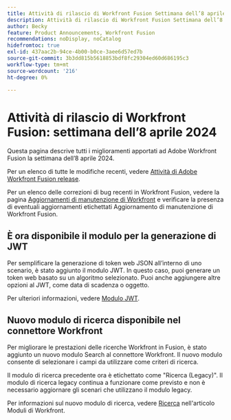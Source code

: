 ```yaml
---
title: Attività di rilascio di Workfront Fusion Settimana dell’8 aprile 2024
description: Attività di rilascio di Workfront Fusion Settimana dell’8 aprile 2024
author: Becky
feature: Product Announcements, Workfront Fusion
recommendations: noDisplay, noCatalog
hidefromtoc: true
exl-id: 437aac2b-94ce-4b00-b0ce-3aee6d57ed7b
source-git-commit: 3b3dd815b5618853bdf8fc29304ed60d686195c3
workflow-type: tm+mt
source-wordcount: '216'
ht-degree: 0%

---
```


# Attività di rilascio di Workfront Fusion: settimana dell’8 aprile 2024

Questa pagina descrive tutti i miglioramenti apportati ad Adobe Workfront Fusion la settimana dell’8 aprile 2024.

Per un elenco di tutte le modifiche recenti, vedere [Attività di Adobe Workfront Fusion release](../../../product-announcements/product-releases/fusion-release-activity/fusion-release-activity.md).

Per un elenco delle correzioni di bug recenti in Workfront Fusion, vedere la pagina [Aggiornamenti di manutenzione di Workfront](https://experienceleague.adobe.com/docs/workfront-known-issues/releases/current-updates.html) e verificare la presenza di eventuali aggiornamenti etichettati Aggiornamento di manutenzione di Workfront Fusion.

## È ora disponibile il modulo per la generazione di JWT

Per semplificare la generazione di token web JSON all’interno di uno scenario, è stato aggiunto il modulo JWT. In questo caso, puoi generare un token web basato su un algoritmo selezionato. Puoi anche aggiungere altre opzioni al JWT, come data di scadenza o oggetto.

Per ulteriori informazioni, vedere [Modulo JWT](/help/quicksilver/workfront-fusion/apps-and-their-modules/jwt-modules.md).

## Nuovo modulo di ricerca disponibile nel connettore Workfront

Per migliorare le prestazioni delle ricerche Workfront in Fusion, è stato aggiunto un nuovo modulo Search al connettore Workfront. Il nuovo modulo consente di selezionare i campi da utilizzare come criteri di ricerca.

Il modulo di ricerca precedente ora è etichettato come &quot;Ricerca (Legacy)&quot;. Il modulo di ricerca legacy continua a funzionare come previsto e non è necessario aggiornare gli scenari che utilizzano il modulo legacy.

Per informazioni sul nuovo modulo di ricerca, vedere [Ricerca](/help/quicksilver/workfront-fusion/apps-and-their-modules/workfront-modules.md#searches) nell&#39;articolo Moduli di Workfront.

